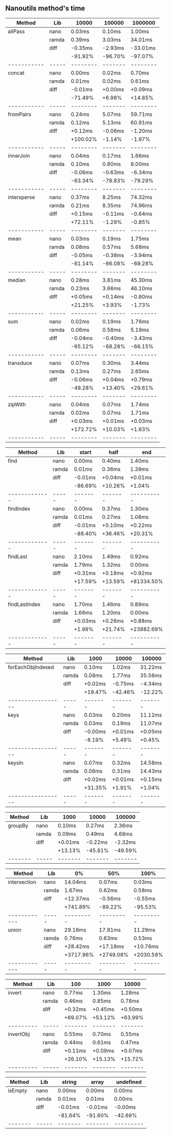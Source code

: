 ## Nanoutils method's time
| Method      | Lib   |    10000 |  100000 |  1000000 |
| ----------- | ----- | -------- | ------- | -------- |
| allPass     | nano  |   0.03ms |  0.10ms |   1.00ms |
|             | ramda |   0.39ms |  3.03ms |  34.01ms |
|             | diff  |  -0.35ms | -2.93ms | -33.01ms |
|             |       |  -91.92% | -96.70% |  -97.07% |
| ----------- | ----- | -------- | ------- | -------- |
| concat      | nano  |   0.00ms |  0.02ms |   0.70ms |
|             | ramda |   0.01ms |  0.02ms |   0.61ms |
|             | diff  |  -0.01ms | +0.00ms |  +0.09ms |
|             |       |  -71.49% |  +6.98% |  +14.85% |
| ----------- | ----- | -------- | ------- | -------- |
| fromPairs   | nano  |   0.24ms |  5.07ms |  59.71ms |
|             | ramda |   0.12ms |  5.13ms |  60.91ms |
|             | diff  |  +0.12ms | -0.06ms |  -1.20ms |
|             |       | +100.02% |  -1.14% |   -1.97% |
| ----------- | ----- | -------- | ------- | -------- |
| innerJoin   | nano  |   0.04ms |  0.17ms |   1.66ms |
|             | ramda |   0.10ms |  0.80ms |   8.00ms |
|             | diff  |  -0.06ms | -0.63ms |  -6.34ms |
|             |       |  -63.34% | -78.83% |  -79.29% |
| ----------- | ----- | -------- | ------- | -------- |
| intersperse | nano  |   0.37ms |  8.25ms |  74.32ms |
|             | ramda |   0.21ms |  8.35ms |  74.96ms |
|             | diff  |  +0.15ms | -0.11ms |  -0.64ms |
|             |       |  +72.11% |  -1.29% |   -0.85% |
| ----------- | ----- | -------- | ------- | -------- |
| mean        | nano  |   0.03ms |  0.19ms |   1.75ms |
|             | ramda |   0.08ms |  0.57ms |   5.68ms |
|             | diff  |  -0.05ms | -0.38ms |  -3.94ms |
|             |       |  -61.14% | -66.08% |  -69.28% |
| ----------- | ----- | -------- | ------- | -------- |
| median      | nano  |   0.28ms |  3.81ms |  45.30ms |
|             | ramda |   0.23ms |  3.66ms |  46.10ms |
|             | diff  |  +0.05ms | +0.14ms |  -0.80ms |
|             |       |  +21.25% |  +3.93% |   -1.73% |
| ----------- | ----- | -------- | ------- | -------- |
| sum         | nano  |   0.02ms |  0.19ms |   1.76ms |
|             | ramda |   0.06ms |  0.58ms |   5.19ms |
|             | diff  |  -0.04ms | -0.40ms |  -3.43ms |
|             |       |  -65.12% | -68.28% |  -66.15% |
| ----------- | ----- | -------- | ------- | -------- |
| transduce   | nano  |   0.07ms |  0.30ms |   3.44ms |
|             | ramda |   0.13ms |  0.27ms |   2.65ms |
|             | diff  |  -0.06ms | +0.04ms |  +0.79ms |
|             |       |  -49.28% | +13.40% |  +29.61% |
| ----------- | ----- | -------- | ------- | -------- |
| zipWith     | nano  |   0.04ms |  0.07ms |   1.74ms |
|             | ramda |   0.02ms |  0.07ms |   1.71ms |
|             | diff  |  +0.03ms | +0.01ms |  +0.03ms |
|             |       | +172.72% | +10.03% |   +1.63% |
| ----------- | ----- | -------- | ------- | -------- |

| Method        | Lib   |   start |    half |        end |
| ------------- | ----- | ------- | ------- | ---------- |
| find          | nano  |  0.00ms |  0.40ms |     1.40ms |
|               | ramda |  0.01ms |  0.36ms |     1.39ms |
|               | diff  | -0.01ms | +0.04ms |    +0.01ms |
|               |       | -86.69% | +10.26% |     +1.04% |
| ------------- | ----- | ------- | ------- | ---------- |
| findIndex     | nano  |  0.00ms |  0.37ms |     1.30ms |
|               | ramda |  0.01ms |  0.27ms |     1.08ms |
|               | diff  | -0.01ms | +0.10ms |    +0.22ms |
|               |       | -88.40% | +36.46% |    +20.31% |
| ------------- | ----- | ------- | ------- | ---------- |
| findLast      | nano  |  2.10ms |  1.49ms |     0.92ms |
|               | ramda |  1.79ms |  1.32ms |     0.00ms |
|               | diff  | +0.31ms | +0.18ms |    +0.92ms |
|               |       | +17.59% | +13.59% | +81334.50% |
| ------------- | ----- | ------- | ------- | ---------- |
| findLastIndex | nano  |  1.70ms |  1.46ms |     0.89ms |
|               | ramda |  1.66ms |  1.20ms |     0.00ms |
|               | diff  | +0.03ms | +0.26ms |    +0.88ms |
|               |       |  +1.99% | +21.74% | +23882.69% |
| ------------- | ----- | ------- | ------- | ---------- |

| Method            | Lib   |    1000 |   10000 |  100000 |
| ----------------- | ----- | ------- | ------- | ------- |
| forEachObjIndexed | nano  |  0.10ms |  1.02ms | 31.22ms |
|                   | ramda |  0.08ms |  1.77ms | 35.56ms |
|                   | diff  | +0.02ms | -0.75ms | -4.34ms |
|                   |       | +19.47% | -42.46% | -12.22% |
| ----------------- | ----- | ------- | ------- | ------- |
| keys              | nano  |  0.03ms |  0.20ms | 11.12ms |
|                   | ramda |  0.03ms |  0.19ms | 11.07ms |
|                   | diff  | -0.00ms | +0.01ms | +0.05ms |
|                   |       |  -8.19% |  +5.49% |  +0.45% |
| ----------------- | ----- | ------- | ------- | ------- |
| keysIn            | nano  |  0.07ms |  0.32ms | 14.58ms |
|                   | ramda |  0.06ms |  0.31ms | 14.43ms |
|                   | diff  | +0.02ms | +0.01ms | +0.15ms |
|                   |       | +31.35% |  +1.91% |  +1.04% |
| ----------------- | ----- | ------- | ------- | ------- |

| Method  | Lib   |    1000 |   10000 |  100000 |
| ------- | ----- | ------- | ------- | ------- |
| groupBy | nano  |  0.10ms |  0.27ms |  2.36ms |
|         | ramda |  0.09ms |  0.49ms |  4.68ms |
|         | diff  | +0.01ms | -0.22ms | -2.32ms |
|         |       | +13.13% | -45.81% | -49.59% |
| ------- | ----- | ------- | ------- | ------- |

| Method       | Lib   |        0% |       50% |      100% |
| ------------ | ----- | --------- | --------- | --------- |
| intersection | nano  |   14.04ms |    0.07ms |    0.03ms |
|              | ramda |    1.67ms |    0.62ms |    0.58ms |
|              | diff  |  +12.37ms |   -0.56ms |   -0.55ms |
|              |       |  +741.89% |   -89.22% |   -95.53% |
| ------------ | ----- | --------- | --------- | --------- |
| union        | nano  |   29.18ms |   17.81ms |   11.29ms |
|              | ramda |    0.76ms |    0.63ms |    0.53ms |
|              | diff  |  +28.42ms |  +17.18ms |  +10.76ms |
|              |       | +3717.96% | +2749.08% | +2030.58% |
| ------------ | ----- | --------- | --------- | --------- |

| Method    | Lib   |     100 |    1000 |   10000 |
| --------- | ----- | ------- | ------- | ------- |
| invert    | nano  |  0.77ms |  1.30ms |  1.28ms |
|           | ramda |  0.46ms |  0.85ms |  0.78ms |
|           | diff  | +0.32ms | +0.45ms | +0.50ms |
|           |       | +69.07% | +53.12% | +63.99% |
| --------- | ----- | ------- | ------- | ------- |
| invertObj | nano  |  0.55ms |  0.70ms |  0.55ms |
|           | ramda |  0.44ms |  0.61ms |  0.47ms |
|           | diff  | +0.11ms | +0.09ms | +0.07ms |
|           |       | +26.10% | +15.13% | +15.72% |
| --------- | ----- | ------- | ------- | ------- |

| Method  | Lib   |  string |   array | undefined |
| ------- | ----- | ------- | ------- | --------- |
| isEmpty | nano  |  0.00ms |  0.00ms |    0.00ms |
|         | ramda |  0.01ms |  0.01ms |    0.00ms |
|         | diff  | -0.01ms | -0.01ms |   -0.00ms |
|         |       | -81.64% | -91.60% |   -42.69% |
| ------- | ----- | ------- | ------- | --------- |
